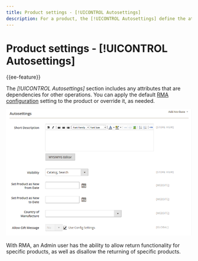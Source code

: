 ```yaml
---
title: Product settings - [!UICONTROL Autosettings]
description: For a product, the [!UICONTROL Autosettings] define the attributes that are dependencies for other operations.
---
```

# Product settings - [!UICONTROL Autosettings]

{{ee-feature}}

The _[!UICONTROL Autosettings]_ section includes any attributes that are dependencies for other operations. You can apply the default [RMA configuration](https://docs.magento.com/user-guide/sales/rma-configure.html) setting to the product or override it, as needed.

![Autosettings](./assets/product-autosettings.png)<!-- zoom -->

With RMA, an Admin user has the ability to allow return functionality for specific products, as well as disallow the returning of specific products.
